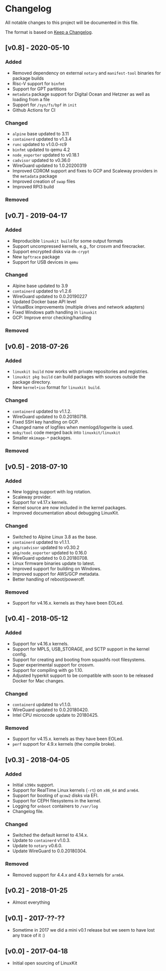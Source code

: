 # Changelog
All notable changes to this project will be documented in this file.

The format is based on [Keep a Changelog](http://keepachangelog.com/en/1.0.0/).

## [v0.8] - 2020-05-10
### Added

- Removed dependency on external `notary` and `manifest-tool` binaries for package builds
- Risc-V support for `binfmt`
- Support for GPT partitions
- `metadata` package support for Digital Ocean and Hetzner as well as loading from a file
- Support for `/sys/fs/bpf` in `init`
- Github Actions for CI

### Changed
- `alpine` base updated to 3.11
- `containerd` updated to v1.3.4
- `runc` updated to v1.0.0-rc9
- `binfmt` updated to qemu 4.2
- `node_exporter` updated to  v0.18.1
- `cadvisor` updated to v0.36.0
- WireGuard updated to 1.0.20200319
- Improved CDROM support and fixes to GCP and Scaleway providers in the `metadata` package
- Improved creation of `swap` files
- Improved RPI3 build

### Removed

## [v0.7] - 2019-04-17
### Added
- Reproducible `linuxkit build` for some output formats
- Support uncompressed kernels, e.g., for crosvm and firecracker.
- Support encrypted disks via `dm-crypt`
- New `bpftrace` package
- Support for USB devices in `qemu`

### Changed
- Alpine base updated to 3.9
- `containerd` updated to v1.2.6
- WireGuard updated to 0.0.20190227
- Updated Docker base API level
- VirtualBox improvements (multiple drives and network adapters)
- Fixed Windows path handling in `linuxkit`
- GCP: Improve error checking/handling

### Removed


## [v0.6] - 2018-07-26
### Added
- `linuxkit build` now works with private repositories and registries.
- `linuxkit pkg build` can build packages with sources outside the package directory.
- New `kernel+iso` format for `linuxkit build`.

### Changed
- `containerd` updated to v1.1.2.
- WireGuard updated to 0.0.20180718.
- Fixed SSH key handling on GCP.
- Changed name of logfiles when memlogd/logwrite is used.
- `moby/tool` code merged back into `linuxkit/linuxkit`
- Smaller `mkimage-*` packages.

### Removed



## [v0.5] - 2018-07-10
### Added
- New logging support with log rotation.
- Scaleway provider.
- Support for v4.17.x kernels.
- Kernel source are now included in the kernel packages.
- Improved documentation about debugging LinuxKit.

### Changed
- Switched to Alpine Linux 3.8 as the base.
- `containerd` updated to v1.1.1.
- `pkg/cadvisor` updated to v0.30.2
- `pkg/node_exporter` updated to 0.16.0
- WireGuard updated to 0.0.20180708.
- Linux firmware binaries update to latest.
- Improved support for building on Windows.
- Improved support for AWS/GCP metadata.
- Better handling of reboot/poweroff.

### Removed
- Support for v4.16.x. kernels as they have been EOLed.


## [v0.4] - 2018-05-12
### Added
- Support for v4.16.x kernels.
- Support for MPLS, USB_STORAGE, and SCTP support in the kernel config.
- Support for creating and booting from squashfs root filesystems.
- Super experimental support for crosvm.
- Support for compiling with go 1.10.
- Adjusted hyperkit support to be compatible with soon to be released Docker for Mac changes.

### Changed
- `containerd` updated to v1.1.0.
- WireGuard updated to 0.0.20180420.
- Intel CPU microcode update to 20180425.

### Removed
- Support for v4.15.x. kernels as they have been EOLed.
- `perf` support for 4.9.x kernels (the compile broke).


## [v0.3] - 2018-04-05
### Added
- Initial `s390x` support.
- Support for RealTime Linux kernels (`-rt`) on `x86_64` and `arm64`.
- Support for booting of `qcow2` disks via EFI.
- Support for CEPH filesystems in the kernel.
- Logging for `onboot` containers to `/var/log`
- Changelog file.

### Changed
- Switched the default kernel to 4.14.x.
- Update to `containerd` v1.0.3.
- Update to `notary` v0.6.0.
- Update WireGuard to 0.0.20180304.

### Removed
- Removed support for 4.4.x and 4.9.x kernels for `arm64`.


## [v0.2] - 2018-01-25
- Almost everything


## [v0.1] - 2017-??-??
- Sometime in 2017 we did a mini v0.1 release but we seem to have lost any trace of it :)


## [v0.0] - 2017-04-18
- Initial open sourcing of LinuxKit
